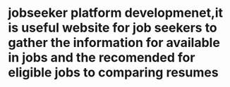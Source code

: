 # jobseeker platform developmenet,it is useful website for job seekers to gather the information for available in jobs and the recomended for eligible jobs to comparing resumes
